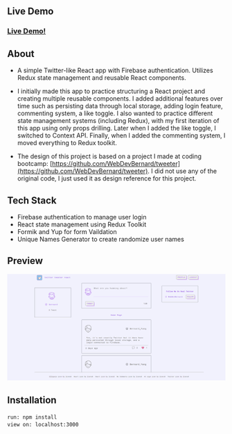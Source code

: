 ## Live Demo

### [Live Demo!](https://twitterreact.vercel.app/)

## About
- A simple Twitter-like React app with Firebase authentication. Utilizes Redux state management and reusable React components. 

- I initially made this app to practice structuring a React project and creating multiple reusable components.   I added additional features over time such as persisting data through local storage, adding login feature, commenting system, a like toggle.  I also wanted to practice different state management systems (including Redux), with my first iteration of this app using only props drilling.  Later when I added the like toggle, I switched to Context API.  Finally, when I added the commenting system, I moved everything to Redux toolkit.  

- The design of this project is based on a project I made at coding bootcamp: [https://github.com/WebDevBernard/tweeter](https://github.com/WebDevBernard/tweeter).  I did not use any of the original code, I just used it as design reference for this project.

## Tech Stack

- Firebase authentication to manage user login
- React state management using Redux Toolkit
- Formik and Yup for form Vaildation
- Unique Names Generator to create randomize user names

## Preview

!["twitter tweeter react"](https://github.com/WebDevBernard/Portfolio/blob/main/public/docs/twitter.png)

## Installation

`run: npm install`<br/>
`view on: localhost:3000`
